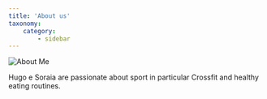 ```yaml
---
title: 'About us'
taxonomy:
    category:
        - sidebar
---
```


![About Me](IMG_0368.jpg)

Hugo e Soraia are passionate about sport in particular Crossfit and healthy eating routines.